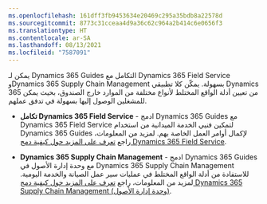 ```yaml
---
ms.openlocfilehash: 161dff3fb9453634e20469c295a35bdb8a22578d
ms.sourcegitcommit: 8773c31cceaa4d9a36c62c964a2b414c6e0656f3
ms.translationtype: HT
ms.contentlocale: ar-SA
ms.lasthandoff: 08/13/2021
ms.locfileid: "7587091"
---
```

يمكن لـ Dynamics 365 Guides التكامل مع Dynamics 365 Field Service وDynamics 365 Supply Chain Management بسهولة. يمكّن كلا تطبيقي Dynamics 365 من تعيين أدلة الواقع المختلط لأنواع مختلفة من الموارد خارج الصندوق، بحيث يمكن للمشغلين الوصول إليها بسهولة في تدفق عملهم. 

- **تكامل Dynamics 365 Field Service** - ادمج Dynamics 365 Guides مع Dynamics 365 Field Service لتمكين فنيي الخدمة الميدانية من استخدام Dynamics 365 Guides لإكمال أوامر العمل الخاصة بهم. لمزيد من المعلومات، راجع [تعرف على المزيد حول كيفية دمج Dynamics 365 Field Service](/dynamics365/mixed-reality/guides/field-service/?azure-portal=true).

- **Dynamics 365 Supply Chain Management** - ادمج Dynamics 365 Guides مع وحدة إدارة الأصول في Dynamics 365 Supply Chain Management للاستفادة من أدلة الواقع المختلط في عمليات سير عمل الصيانة والخدمة اليومية. لمزيد من المعلومات، راجع  [تعرف على المزيد حول كيفية دمج Dynamics 365 Supply Chain Management (وحدة إدارة الأصول)](/dynamics365/mixed-reality/guides/admin-integrate-asset-management/?azure-portal=true).

